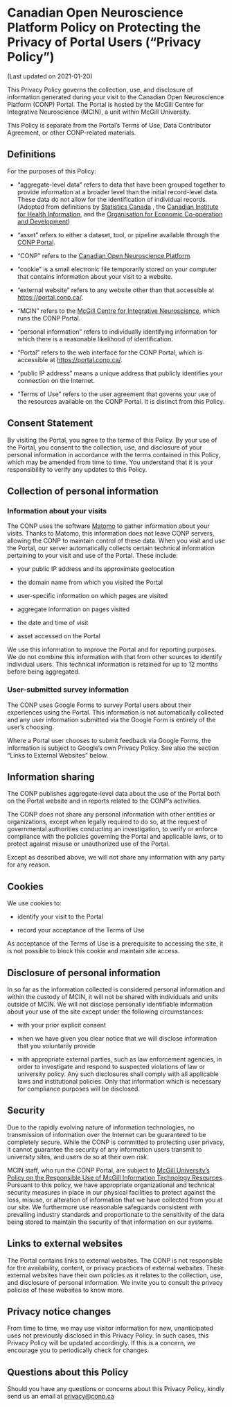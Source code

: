 # Canadian Open Neuroscience Platform Policy on Protecting the Privacy of Portal Users (“Privacy Policy”)

(Last updated on 2021-01-20)

This Privacy Policy governs the collection, use, and disclosure of
information generated during your visit to the Canadian Open
Neuroscience Platform (CONP) Portal. The Portal is hosted by the McGill
Centre for Integrative Neuroscience (MCIN), a unit within McGill
University.

This Policy is separate from the Portal’s Terms of Use, Data Contributor
Agreement, or other CONP-related materials.

## Definitions

For the purposes of this Policy:

- “aggregate-level data” refers to data that have been grouped together
  to provide information at a broader level than the initial
  record-level data. These data do not allow for the identification of
  individual records. (Adopted from definitions by [Statistics
  Canada](https://www.statcan.gc.ca/eng/about/pia/generic/gloss) , the
  [Canadian Institute for Health
  Information](https://www.cihi.ca/en/data-requests-frequently-asked-questions),
  and the [Organisation for Economic Co-operation and
  Development](https://stats.oecd.org/glossary/detail.asp?ID=68))

- “asset” refers to either a dataset, tool, or pipeline available
  through the [CONP Portal](https://portal.conp.ca/).

- “CONP” refers to the [Canadian Open Neuroscience
  Platform](https://conp.ca/).

- “cookie” is a small electronic file temporarily stored on your
  computer that contains information about your visit to a website.

- “external website” refers to any website other than that accessible at
  <https://portal.conp.ca/>.

- “MCIN” refers to the [McGill Centre for Integrative
  Neuroscience](https://mcin.ca/), which runs the CONP Portal.

- “personal information” refers to individually identifying information
  for which there is a reasonable likelihood of identification.

- “Portal” refers to the web interface for the CONP Portal, which is
  accessible at <https://portal.conp.ca/>.

- “public IP address” means a unique address that publicly identifies
  your connection on the Internet.

- “Terms of Use” refers to the user agreement that governs your use of
  the resources available on the CONP Portal. It is distinct from this
  Policy.

## Consent Statement

By visiting the Portal, you agree to the terms of this Policy. By your
use of the Portal, you consent to the collection, use, and disclosure of
your personal information in accordance with the terms contained in this
Policy, which may be amended from time to time. You understand that it
is your responsibility to verify any updates to this Policy.

## Collection of personal information

### Information about your visits

The CONP uses the software [Matomo](https://matomo.org/) to gather
information about your visits. Thanks to Matomo, this information does
not leave CONP servers, allowing the CONP to maintain control of these
data. When you visit and use the Portal, our server automatically
collects certain technical information pertaining to your visit and use
of the Portal. These include:

- your public IP address and its approximate geolocation

- the domain name from which you visited the Portal

- user-specific information on which pages are visited

- aggregate information on pages visited

- the date and time of visit

- asset accessed on the Portal

We use this information to improve the Portal and for reporting
purposes. We do not combine this information with that from other
sources to identify individual users. This technical information is
retained for up to 12 months before being aggregated.

### User-submitted survey information

The CONP uses Google Forms to survey Portal users about their
experiences using the Portal. This information is not automatically
collected and any user information submitted via the Google Form is
entirely of the user’s choosing.

Where a Portal user chooses to submit feedback via Google Forms, the
information is subject to Google’s own Privacy Policy. See also the
section “Links to External Websites” below.

## Information sharing

The CONP publishes aggregate-level data about the use of the Portal both
on the Portal website and in reports related to the CONP’s activities.

The CONP does not share any personal information with other entities or
organizations, except when legally required to do so, at the request of
governmental authorities conducting an investigation, to verify or
enforce compliance with the policies governing the Portal and applicable
laws, or to protect against misuse or unauthorized use of the Portal.

Except as described above, we will not share any information with any
party for any reason.

## Cookies

We use cookies to:

- identify your visit to the Portal

- record your acceptance of the Terms of Use

As acceptance of the Terms of Use is a prerequisite to accessing the
site, it is not possible to block this cookie and maintain site access.

## Disclosure of personal information

In so far as the information collected is considered personal
information and within the custody of MCIN, it will not be shared with
individuals and units outside of MCIN. We will not disclose personally
identifiable information about your use of the site except under the
following circumstances:

- with your prior explicit consent

- when we have given you clear notice that we will disclose information
  that you voluntarily provide

- with appropriate external parties, such as law enforcement agencies,
  in order to investigate and respond to suspected violations of law or
  university policy. Any such disclosures shall comply with all
  applicable laws and institutional policies. Only that information
  which is necessary for compliance purposes will be disclosed.

## Security

Due to the rapidly evolving nature of information technologies, no
transmission of information over the Internet can be guaranteed to be
completely secure. While the CONP is committed to protecting user
privacy, it cannot guarantee the security of any information users
transmit to university sites, and users do so at their own risk.

MCIN staff, who run the CONP Portal, are subject to [McGill University’s
Policy on the Responsible Use of McGill Information Technology
Resources](https://mcgill.service-now.com/itportal?id=kb_article_view&sys_kb_id=19c49b879707e910538d7da71153afae).
Pursuant to this policy, we have appropriate organizational and
technical security measures in place in our physical facilities to
protect against the loss, misuse, or alteration of information that we
have collected from you at our site. We furthermore use reasonable
safeguards consistent with prevailing industry standards and
proportionate to the sensitivity of the data being stored to maintain
the security of that information on our systems.

## Links to external websites

The Portal contains links to external websites. The CONP is not
responsible for the availability, content, or privacy practices of
external websites. These external websites have their own policies as it
relates to the collection, use, and disclosure of personal information.
We invite you to consult the privacy policies of these websites to know
more.

## Privacy notice changes

From time to time, we may use visitor information for new, unanticipated
uses not previously disclosed in this Privacy Policy. In such cases,
this Privacy Policy will be updated accordingly. If this is a concern,
we encourage you to periodically check for changes.

## Questions about this Policy

Should you have any questions or concerns about this Privacy Policy,
kindly send us an email at
[privacy@conp.ca](mailto:privacy@conp.ca?subject=CONP%20Portal%20Privacy%20Policy)
